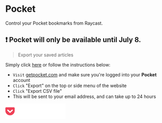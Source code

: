 # Pocket

Control your Pocket bookmarks from Raycast.

## ❗ Pocket will only be available until July 8.

> Export your saved articles

Simply click [here](https://getpocket.com/export) or follow the instructions below: 

- `Visit` [getpocket.com](https://getpocket.com) and make sure you're logged into your **Pocket** account
- `Click` "Export" on the top or side menu of the website
- `Click` "Export CSV file" 
- This will be sent to your email address, and can take up to 24 hours

<img src="./assets/pocket-logo-dark.svg" />
